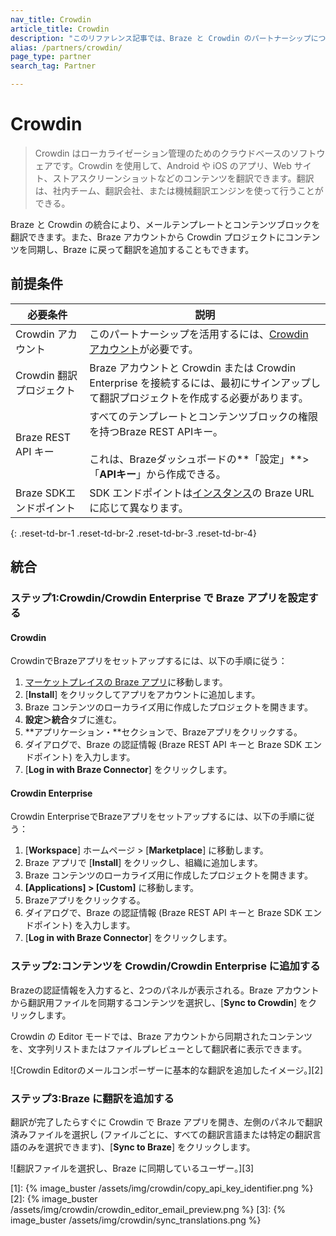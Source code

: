 ```yaml
---
nav_title: Crowdin
article_title: Crowdin
description: "このリファレンス記事では、Braze と Crowdin のパートナーシップについて説明します。Crowdin は、クラウドベースのソフトウェアプラットフォームであり、Braze でのメールテンプレートとコンテンツブロックの翻訳を自動化できます。"
alias: /partners/crowdin/
page_type: partner
search_tag: Partner

---
```


# Crowdin

> Crowdin はローカライゼーション管理のためのクラウドベースのソフトウェアです。Crowdin を使用して、Android や iOS のアプリ、Web サイト、ストアスクリーンショットなどのコンテンツを翻訳できます。翻訳は、社内チーム、翻訳会社、または機械翻訳エンジンを使って行うことができる。

Braze と Crowdin の統合により、メールテンプレートとコンテンツブロックを翻訳できます。また、Braze アカウントから Crowdin プロジェクトにコンテンツを同期し、Braze に戻って翻訳を追加することもできます。

## 前提条件

| 必要条件| 説明|
| ---| ---|
| Crowdin アカウント | このパートナーシップを活用するには、[Crowdin アカウント](https://accounts.crowdin.com/register)が必要です。 |
| Crowdin 翻訳プロジェクト | Braze アカウントと Crowdin または Crowdin Enterprise を接続するには、最初にサインアップして翻訳プロジェクトを作成する必要があります。 |
| Braze REST API キー | すべてのテンプレートとコンテンツブロックの権限を持つBraze REST APIキー。<br><br> これは、Brazeダッシュボードの**「設定」**>「**APIキー**」から作成できる。 |
| Braze SDKエンドポイント | SDK エンドポイントは[インスタンス]({{site.baseurl}}/api/basics/#endpoints)の Braze URL に応じて異なります。 |
{: .reset-td-br-1 .reset-td-br-2 .reset-td-br-3  .reset-td-br-4}

## 統合

### ステップ1:Crowdin/Crowdin Enterprise で Braze アプリを設定する

#### Crowdin
CrowdinでBrazeアプリをセットアップするには、以下の手順に従う：

1. [マーケットプレイスの Braze アプリ](https://store.crowdin.com/braze-app)に移動します。
2. \[**Install**] をクリックしてアプリをアカウントに追加します。
3. Braze コンテンツのローカライズ用に作成したプロジェクトを開きます。
4. **設定＞統合**タブに進む。
5. **アプリケーション・**セクションで、Brazeアプリをクリックする。
6. ダイアログで、Braze の認証情報 (Braze REST API キーと Braze SDK エンドポイント) を入力します。
7. \[**Log in with Braze Connector**] をクリックします。 

#### Crowdin Enterprise
Crowdin EnterpriseでBrazeアプリをセットアップするには、以下の手順に従う：

1. \[**Workspace**] ホームページ > \[**Marketplace**] に移動します。
2. Braze アプリで \[**Install**] をクリックし、組織に追加します。
3. Braze コンテンツのローカライズ用に作成したプロジェクトを開きます。
4. **\[Applications] > \[Custom]** に移動します。
5. Brazeアプリをクリックする。
6. ダイアログで、Braze の認証情報 (Braze REST API キーと Braze SDK エンドポイント) を入力します。
7. \[**Log in with Braze Connector**] をクリックします。

### ステップ2:コンテンツを Crowdin/Crowdin Enterprise に追加する

Brazeの認証情報を入力すると、2つのパネルが表示される。Braze アカウントから翻訳用ファイルを同期するコンテンツを選択し、\[**Sync to Crowdin**] をクリックします。

Crowdin の Editor モードでは、Braze アカウントから同期されたコンテンツを、文字列リストまたはファイルプレビューとして翻訳者に表示できます。

![Crowdin Editorのメールコンポーザーに基本的な翻訳を追加したイメージ。][2]

### ステップ3:Braze に翻訳を追加する

翻訳が完了したらすぐに Crowdin で Braze アプリを開き、左側のパネルで翻訳済みファイルを選択し (ファイルごとに、すべての翻訳言語または特定の翻訳言語のみを選択できます)、\[**Sync to Braze**] をクリックします。

![翻訳ファイルを選択し、Braze に同期しているユーザー。][3]

[1]: {% image_buster /assets/img/crowdin/copy_api_key_identifier.png %}
[2]: {% image_buster /assets/img/crowdin/crowdin_editor_email_preview.png %}
[3]: {% image_buster /assets/img/crowdin/sync_translations.png %}
